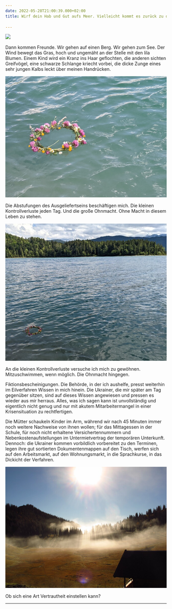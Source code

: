```yaml
---
date: 2022-05-28T21:00:39.000+02:00
title: Wirf dein Hab und Gut aufs Meer. Vielleicht kommt es zurück zu dir

---
```


![](/uploads/pxl_20220527_102642005.jpg)

Dann kommen Freunde. Wir gehen auf einen Berg. Wir gehen zum See. Der Wind bewegt das Gras, hoch und ungemäht an der Stelle mit den lila Blumen. Einem Kind wird ein Kranz ins Haar geflochten, die anderen sichten Greifvögel, eine schwarze Schlange kriecht vorbei, die dicke Zunge eines sehr jungen Kalbs leckt über meinen Handrücken.

![](/uploads/pxl_20220527_133211386.jpg)

Die Abstufungen des Ausgeliefertseins beschäftigen mich. Die kleinen Kontrollverluste jeden Tag. Und die große Ohnmacht. Ohne Macht in diesem Leben zu stehen. 

![](/uploads/pxl_20220527_133151488_1.jpg)

An die kleinen Kontrollverluste versuche ich mich zu gewöhnen. Mitzuschwimmen, wenn möglich. Die Ohnmacht hingegen. 

Fiktionsbescheinigungen. Die Behörde, in der ich aushelfe, presst weiterhin im Eilverfahren Wissen in mich hinein. Die Ukrainer, die mir später am Tag gegenüber sitzen, sind auf dieses Wissen angewiesen und pressen es wieder aus mir herraus. Alles, was ich sagen kann ist unvollständig und eigentlich nicht genug und nur mit akutem Mitarbeitermangel in einer Krisensituation zu rechtfertigen.

Die Mütter schaukeln Kinder im Arm, während wir nach 45 Minuten immer noch weitere Nachweise von ihnen wollen; für das Mittagessen in der Schule, für noch nicht erhaltene Versichertennummern und Nebenkostenaufstellungen  im Untermietvertrag der temporären Unterkunft. Dennoch: die Ukrainer kommen vorbildlich vorbereitet zu den Terminen, legen ihre gut sortierten Dokumentenmappen auf den Tisch, werfen sich auf den Arbeitsmarkt, auf den Wohnungsmarkt, in die Sprachkurse, in das Dickicht der Verfahren. 

![](/uploads/morgen-nebel.jpg)

Ob sich eine Art Vertrautheit einstellen kann? 

***